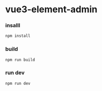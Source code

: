 # vue3-element-admin

### insalll

```js
npm install
```

### build

```js
npm run build
```

### run dev

```js
npm run dev
```
